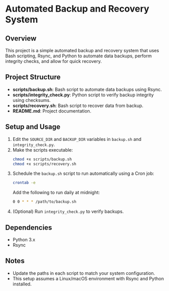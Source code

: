 # Automated Backup and Recovery System

## Overview
This project is a simple automated backup and recovery system that uses Bash scripting, Rsync, and Python to automate data backups, perform integrity checks, and allow for quick recovery.

## Project Structure
- **scripts/backup.sh**: Bash script to automate data backups using Rsync.
- **scripts/integrity_check.py**: Python script to verify backup integrity using checksums.
- **scripts/recovery.sh**: Bash script to recover data from backup.
- **README.md**: Project documentation.

## Setup and Usage
1. Edit the `SOURCE_DIR` and `BACKUP_DIR` variables in `backup.sh` and `integrity_check.py`.
2. Make the scripts executable:
   ```bash
   chmod +x scripts/backup.sh
   chmod +x scripts/recovery.sh
   ```
3. Schedule the `backup.sh` script to run automatically using a Cron job:
   ```bash
   crontab -e
   ```
   Add the following to run daily at midnight:
   ```bash
   0 0 * * * /path/to/backup.sh
   ```
4. (Optional) Run `integrity_check.py` to verify backups.

## Dependencies
- Python 3.x
- Rsync

## Notes
- Update the paths in each script to match your system configuration.
- This setup assumes a Linux/macOS environment with Rsync and Python installed.
